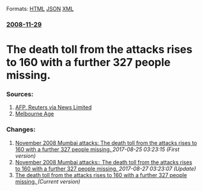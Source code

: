 
Formats: [HTML](/news/2008/11/29/the-death-toll-from-the-attacks-rises-to-160-with-a-further-327-people-missing.html)  [JSON](/news/2008/11/29/the-death-toll-from-the-attacks-rises-to-160-with-a-further-327-people-missing.json)  [XML](/news/2008/11/29/the-death-toll-from-the-attacks-rises-to-160-with-a-further-327-people-missing.xml)  

### [2008-11-29](/news/2008/11/29/index.md)

##### 
#  The death toll from the attacks rises to 160 with a further 327 people missing. 




### Sources:

1. [AFP, Reuters via News Limited](http://www.news.com.au/story/0,10117,24724837-401,00.html)
2. [Melbourne Age](http://www.theage.com.au/world/death-toll-hits-160-aussies-still-missing-20081129-6na4.html)

### Changes:

1. [ November 2008 Mumbai attacks: The death toll from the attacks rises to 160 with a further 327 people missing. ](/news/2008/11/29/november-2008-mumbai-attacks-p-the-death-toll-from-the-attacks-rises-to-160-with-a-further-327-people-missing.md) _2017-08-25 03:23:15 (First version)_
2. [ November 2008 Mumbai attacks:: The death toll from the attacks rises to 160 with a further 327 people missing. ](/news/2008/11/29/november-2008-mumbai-attacks-the-death-toll-from-the-attacks-rises-to-160-with-a-further-327-people-missing.md) _2017-08-27 03:23:07 (Update)_
2. [ The death toll from the attacks rises to 160 with a further 327 people missing. ](/news/2008/11/29/the-death-toll-from-the-attacks-rises-to-160-with-a-further-327-people-missing.md) _(Current version)_
